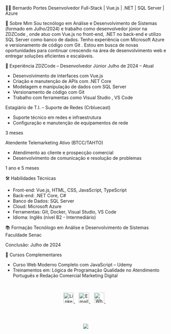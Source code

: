 👨‍💻 Bernardo Portes
Desenvolvedor Full-Stack | Vue.js | .NET | SQL Server | Azure



🎯 Sobre Mim
Sou tecnólogo em Análise e Desenvolvimento de Sistemas (formado em Julho/2024) e trabalho como desenvolvedor júnior na ZDZCode , onde atuo com Vue.js no front-end, .NET no back-end e utilizo SQL Server como banco de dados.
Tenho experiência com Microsoft Azure e versionamento de código com Git .
Estou em busca de novas oportunidades para continuar crescendo na área de desenvolvimento web e entregar soluções eficientes e escaláveis.



💼 Experiência
ZDZCode – Desenvolvedor Júnior
Julho de 2024 – Atual

- Desenvolvimento de interfaces com Vue.js
- Criação e manutenção de APIs com .NET Core
- Modelagem e manipulação de dados com SQL Server
- Versionamento de código com Git
- Trabalho com ferramentas como Visual Studio , VS Code
  
Estagiário de T.I. – Suporte de Redes (Crbluecast)
- Suporte técnico em redes e infraestrutura
- Configuração e manutenção de equipamentos de rede

3 meses

Atendente Telemarketing Ativo (BTCC/TAHTO)
- Atendimento ao cliente e prospecção comercial
- Desenvolvimento de comunicação e resolução de problemas

1 ano e 5 meses



🛠 Habilidades Técnicas
- Front-end: Vue.js, HTML, CSS, JavaScript, TypeScript
- Back-end: .NET Core, C#
- Banco de Dados: SQL Server
- Cloud: Microsoft Azure
- Ferramentas: Git, Docker, Visual Studio, VS Code
- Idioma: Inglês (nível B2 - Intermediário)



📚 Formação
Tecnólogo em Análise e Desenvolvimento de Sistemas
Faculdade Senac

Conclusão: Julho de 2024



🧩 Cursos Complementares
- Curso Web Moderno Completo com JavaScript – Udemy
- Treinamentos em:
  Lógica de Programação
  Qualidade no Atendimento
  Português e Redação Comercial
  Marketing Digital
  
&nbsp;&nbsp;
<div align="center">
  <a href="https://www.linkedin.com/in/berbg ">
    <img src="https://raw.githubusercontent.com/maurodesouza/profile-readme-generator/master/src/assets/icons/social/linkedin/default.svg " alt="LinkedIn" width="32" height="32" />
  </a>
  &nbsp;&nbsp;
  <a href="mailto:bgfereira0@gmail.com">
    <img src="https://raw.githubusercontent.com/maurodesouza/profile-readme-generator/master/src/assets/icons/social/gmail/default.svg " alt="Email" width="32" height="32" />
  </a>
  &nbsp;&nbsp;
  <a href="https://wa.me/41992670872 ">
    <img src="https://raw.githubusercontent.com/maurodesouza/profile-readme-generator/master/src/assets/icons/social/whatsapp/default.svg " alt="WhatsApp" width="32" height="32" />
  </a>
  &nbsp;&nbsp;
  <a href="https://github.com/BerBG ">
</div>

<br /><br />

<p align="center">
  <a href="https://skillicons.dev ">
    <img src="https://skillicons.dev/icons?i=html,css,js,cs,java,ts,dotnet,vue,nodejs,git,azure" />
  </a>
</p>
